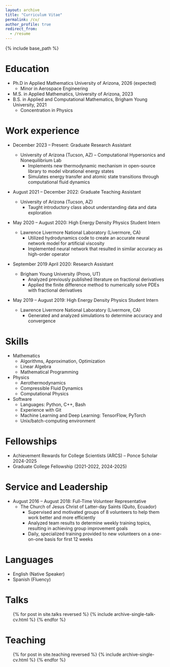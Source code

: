 ```yaml
---
layout: archive
title: "Curriculum Vitae"
permalink: /cv/
author_profile: true
redirect_from:
  - /resume
---
```


{% include base_path %}

Education
======
* Ph.D in Applied Mathematics University of Arizona, 2026 (expected)
  * Minor in Aerospace Engineering
* M.S. in Applied Mathematics, University of Arizona, 2023
* B.S. in Applied and Computational Mathematics, Brigham Young University, 2021
  * Concentration in Physics

Work experience
======
* December 2023 – Present: Graduate Research Assistant
  * University of Arizona (Tucson, AZ) – Computational Hypersonics and Nonequilibrium Lab
    * Implements new thermodynamic mechanism in open-source library to model vibrational energy states
    * Simulates energy transfer and atomic state transitions through computational fluid dynamics

* August 2021 – December 2022: Graduate Teaching Assistant
  * University of Arizona (Tucson, AZ)
    * Taught introductory class about understanding data and data exploration

* May 2020 – August 2020: High Energy Density Physics Student Intern
  * Lawrence Livermore National Laboratory (Livermore, CA)
    * Utilized hydrodynamics code to create an accurate neural network model for artificial viscosity
    * Implemented neural network that resulted in similar accuracy as high-order operator

* September 2019 April 2020: Research Assistant
  * Brigham Young University (Provo, UT)
    * Analyzed previously published literature on fractional derivatives
    * Applied the finite difference method to numerically solve PDEs with fractional derivatives

* May 2019 – August 2019: High Energy Density Physics Student Intern
  * Lawrence Livermore National Laboratory (Livermore, CA)
    * Generated and analyzed simulations to determine accuracy and convergence
  
Skills
======
* Mathematics
  * Algorithms, Approximation, Optimization
  * Linear Algebra
  * Mathematical Programming
* Physics
  * Aerothermodynamics
  * Compressible Fluid Dynamics
  * Computational Physics
* Software
  * Languages: Python, C++, Bash
  * Experience with Git
  * Machine Learning and Deep Learning: TensorFlow, PyTorch
  * Unix/batch-computing environment


<!-- Publications
======
  <ul>{% for post in site.publications reversed %}
    {% include archive-single-cv.html %}
  {% endfor %}</ul> -->
  
Fellowships
======
* Achievement Rewards for College Scientists (ARCS) – Ponce Scholar 2024-2025
* Graduate College Fellowship (2021-2022, 2024-2025)

Service and Leadership
======
* August 2016 – August 2018: Full-Time Volunteer Representative
  * The Church of Jesus Christ of Latter-day Saints (Quito, Ecuador)
    *	Supervised and motivated groups of 8 volunteers to help them work better and more efficiently
    *	Analyzed team results to determine weekly training topics, resulting in achieving group improvement goals
    *	Daily, specialized training provided to new volunteers on a one-on-one basis for first 12 weeks

Languages
======
* English (Native Speaker)
* Spanish (Fluency)

Talks
======
  <ul>{% for post in site.talks reversed %}
    {% include archive-single-talk-cv.html  %}
  {% endfor %}</ul>
  
Teaching
======
  <ul>{% for post in site.teaching reversed %}
    {% include archive-single-cv.html %}
  {% endfor %}</ul>